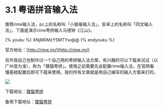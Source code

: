 # 3.1 粤语拼音输入法

推荐rime输入法，pc上的名称叫「小狼毫输入法」，安卓上的名称叫「同文输入法」，下面是演示rime粤拼输入马德钟《江山》。

{% youku %} XNjM0MzY5MTYw@@ {% endyouku %}

官方地址：[http://rime.im/](http://rime.im/)

另外我自己也制作过一个自己用的粤拼输入法方案，有兴趣的可以下载来试试（以广州音为准），称为「狸猫粤拼」。使用之前需要先会配置rime输入法，在官网看懂基础配置后即可下载来使用。我的所有文章就是用自己编写的输入方案来打的。

![](http://pcj4g4ziw.bkt.clouddn.com/image/section3.1/import.png)

下载地址：[狸猫粤拼](https://coding.net/u/LeiMaau/p/myself_jyutping/git?public=true)

备用下载地址：[狸猫粤拼](https://github.com/leimaau/myself_jyutping)


